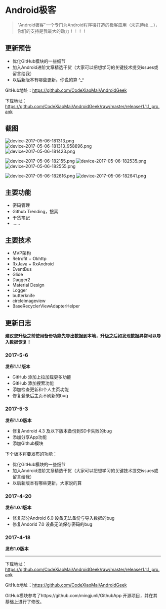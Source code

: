# Android极客 #

> "Android极客"一个专门为Android程序猿打造的极客应用（未完待续....），你们的支持是我最大的动力！！！！

##  更新预告 ##

- 优化GitHub模块的一些细节
- 加入Android进阶文章精选干货（大家可以把想学习的关键技术提交issues或留言给我）
- 以后新版本有哪些更新，你说的算 ^_^ 

GitHub地址：https://github.com/CodeXiaoMai/AndroidGeek

下载地址：https://github.com/CodeXiaoMai/AndroidGeek/raw/master/release/1.1.1_pro.apk

## 截图 ##
![device-2017-05-06-181313.png](http://upload-images.jianshu.io/upload_images/5275145-d4737fd9df280caf.png?imageMogr2/auto-orient/strip%7CimageView2/2/w/280) ![device-2017-05-06-181313_958896.png](http://upload-images.jianshu.io/upload_images/5275145-cbc3213bbb789ec6.png?imageMogr2/auto-orient/strip%7CimageView2/2/w/280) ![device-2017-05-06-181423.png](http://upload-images.jianshu.io/upload_images/5275145-0cde9bda4f55c9db.png?imageMogr2/auto-orient/strip%7CimageView2/2/w/280) 

![device-2017-05-06-182155.png](http://upload-images.jianshu.io/upload_images/5275145-84000f8dff97a752.png?imageMogr2/auto-orient/strip%7CimageView2/2/w/280) ![device-2017-05-06-182535.png](http://upload-images.jianshu.io/upload_images/5275145-559cc566e5a40d63.png?imageMogr2/auto-orient/strip%7CimageView2/2/w/280) ![device-2017-05-06-182555.png](http://upload-images.jianshu.io/upload_images/5275145-08acc7d89becb6ff.png?imageMogr2/auto-orient/strip%7CimageView2/2/w/280)

![device-2017-05-06-182616.png](http://upload-images.jianshu.io/upload_images/5275145-3e81e59a89c8db5b.png?imageMogr2/auto-orient/strip%7CimageView2/2/w/280) ![device-2017-05-06-182641.png](http://upload-images.jianshu.io/upload_images/5275145-c0d58c6c2c1bb669.png?imageMogr2/auto-orient/strip%7CimageView2/2/w/280)
## 主要功能 ##

- 密码管理
- Github Trending，搜索
- 干货笔记
- ......

## 主要技术 ##

- MVP架构
- Retrofit + Okhttp
- RxJava + RxAndroid
- EventBus
- Glide
- Dagger2
- Material Design
- Logger
- butterknife
- circleimageview
- BaseRecyclerViewAdapterHelper

## 更新日志 ##

**建议您升级之前使用备份功能先导出数据到本地，升级之后如发现数据异常可以导入数据恢复！**

### 2017-5-6 ###

**发布1.1.1版本**

- GitHub 添加上拉加载更多功能
- GitHub 添加搜索功能
- 添加检查更新和个人主页功能
- 修复登录后主页不刷新的bug
 
### 2017-5-3 ###

**发布1.1.0版本**

- 修复Android 4.3 及以下版本备份到SD卡失败的bug 
- 添加分享App功能
- 添加Github模块

下个版本将要发布的功能：

- 优化GitHub模块的一些细节
- 加入Android进阶文章精选干货（大家可以把想学习的关键技术提交issues或留言给我）
- 以后新版本有哪些更新，大家说的算

### 2017-4-20 ###

**发布1.0.1版本**

- 修复部分Android 6.0 设备无法备份与导入数据的bug
- 修复Andorid 7.0 设备无法保存密码的bug

### 2017-4-18 ###

**发布1.0版本**


----------


下载地址：https://github.com/CodeXiaoMai/AndroidGeek/raw/master/release/1.1.1_pro.apk

GitHub地址：https://github.com/CodeXiaoMai/AndroidGeek

GitHub模块参考了https://github.com/mingjunli/GithubApp
开源项目，并在其基础上进行了修改。